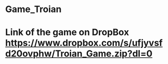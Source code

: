 # Game_Troian
# Link of the game on DropBox https://www.dropbox.com/s/ufjyvsfd20ovphw/Troian_Game.zip?dl=0
